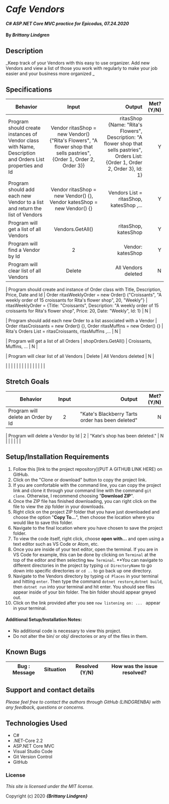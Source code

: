 # _Cafe Vendors_

#### _C# ASP.NET Core MVC practice for Epicodus, 07.24.2020_

#### By _**Brittany Lindgren**_


## Description

_Keep track of your Vendors with this easy to use organizer. Add new Vendors and view a list of those you work with regularly to make your job easier and your business more organized _


## Specifications

| Behavior   |   Input   |  Output |  Met? (Y/N)  |
|----------|:-------------:|------:|-----------:|
| Program should create instances of Vendor class with Name, Description and Orders List properties and Id | Vendor ritasShop = new Vendor() {"Rita's Flowers", "A flower shop that sells pastries", {Order 1, Order 2, Order 3}} | ritasShop {Name: "Rita's Flowers", Description: "A flower shop that sells pastries", Orders List: {Order 1, Order 2, Order 3}, Id: 1} | Y |  
| Program should add each new Vendor to a list and return the list of Vendors | Vendor ritasShop = new Vendor() {}, Vendor katesShop = new Vendor() {} | Vendors List = ritasShop, katesShop ,... | Y |
| Program will get a list of all Vendors | Vendors.GetAll() | ritasShop, katesShop | Y |
| Program will find a Vendor by Id | 2 | Vendor: katesShop | Y |
| Program will clear list of all Vendors | Delete | All Vendors deleted | N |

| Program should create and instance of Order class with Title, Description, Price, Date and Id | Order ritasWeeklyOrder = new Order() {"Croissants", "A weekly order of 15 croissants for Rita's flower shop", 20, "Weekly"} | ritasWeeklyOrder = {Title: "Croissants", Description: "A weekly order of 15 croissants for Rita's flower shop", Price: 20, Date: "Weekly", Id: 1} | N |

| Program should add each new Order to a list associated with a Vendor | Order ritasCroissants = new Order() {}, Order ritasMuffins = new Order() {} | Rita's Orders List = ritasCroissants, ritasMuffins ,... | N |

| Program will get a list of all Orders | shopOrders.GetAll() | Croissants, Muffins, ... | N |

| Program will clear list of all Vendors | Delete | All Vendors deleted | N |


|  |  |  |  |
|  |  |  |  |
|  |  |  |  |


## Stretch Goals
| Behavior   |   Input   |  Output |  Met? (Y/N)  |
|----------|:-------------:|------:|-----------:|
| Program will delete an Order by Id | 2 | "Kate's Blackberry Tarts order has been deleted" | N |

| Program will delete a Vendor by Id | 2 | "Kate's shop has been deleted." | N |
|  |  |  |  |


## Setup/Installation Requirements

  1. Follow this [link to the project repository](PUT A GITHUB LINK HERE) on GitHub.  
  2. Click on the "Clone or download" button to copy the project link.     
  3. If you are comfortable with the command line, you can copy the project link and clone it through your command line with the command `git clone`. Otherwise, I recommend choosing "**Download ZIP**".     
   4. Once the ZIP file has finished downloading, you can right click on the file to view the zip folder in your downloads.     
  5. Right click on the project ZIP folder that you have just downloaded and choose the option "**Copy To...**", then choose the location where you would like to save this folder.      
  6. Navigate to the final location where you have chosen to save the project folder.      
  7. To view the code itself, right click, choose **open with...** and open using a text editor such as VS Code or Atom, etc.
  8. Once you are inside of your text editor, open the terminal. If you are in VS Code for example, this can be done by clicking on `Terminal` at the top of the editor and then selecting `New Terminal`. **You can navigate to different directories in the project by typing `cd DirectoryName` to go down into specific directories or `cd ..` to go back up one directory. 
  9. Navigate to the Vendors directory by typing `cd Places` in your terminal and hitting `enter`. Then type the command `dotnet restore`,`dotnet build`, then `dotnet run` into your terminal and hit enter. You should see files appear inside of your bin folder. The bin folder should appear greyed out. 
  10. Click on the link provided after you see `now listening on: ... ` appear in your terminal.


#### Additional Setup/Installation Notes:

* No additional code is necessary to view this project.   
* Do not alter the bin/ or obj/ directories or any of the files in them.

## Known Bugs

| Bug : Message |  Situation  | Resolved (Y/N) |  How was the issue resolved?  |
| ------- | ----- | ------ | ------- |
 


## Support and contact details

_Please feel free to contact the authors through GitHub (LINDGRENBA) with any feedback, questions or concerns._


## Technologies Used

* C# 
* .NET-Core 2.2
* ASP.NET Core MVC
* Visual Studio Code
* Git Version Control 
* GitHub


### License

*This site is licensed under the MIT license.*

Copyright (c) 2020 **_{Brittany Lindgren}_**
